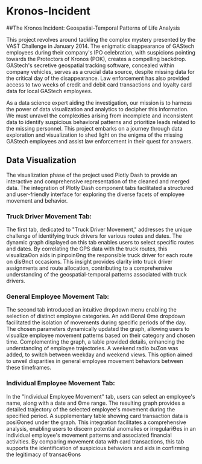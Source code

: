 # Kronos-Incident
##The Kronos Incident: Geospatial-Temporal Patterns of Life Analysis

This project revolves around tackling the complex mystery presented by the VAST Challenge in January 2014. The enigmatic disappearance of GAStech employees during their company's IPO celebration, with suspicions pointing towards the Protectors of Kronos (POK), creates a compelling backdrop. GAStech's secretive geospatial tracking software, concealed within company vehicles, serves as a crucial data source, despite missing data for the critical day of the disappearance. Law enforcement has also provided access to two weeks of credit and debit card transactions and loyalty card data for local GAStech employees.

As a data science expert aiding the investigation, our mission is to harness the power of data visualization and analytics to decipher this information. We must unravel the complexities arising from incomplete and inconsistent data to identify suspicious behavioral patterns and prioritize leads related to the missing personnel. This project embarks on a journey through data exploration and visualization to shed light on the enigma of the missing GAStech employees and assist law enforcement in their quest for answers.

## Data Visualization 
The visualization phase of the project used Plotly Dash to provide an interactive and comprehensive representation of the cleaned and merged data. The integration of Plotly Dash component tabs facilitated a structured and user-friendly interface for exploring the diverse facets of employee movement and behavior. 

### Truck Driver Movement Tab: 

The first tab, dedicated to "Truck Driver Movement," addresses the unique challenge of 
identifying truck drivers for various routes and dates. The dynamic graph displayed on this tab enables 
users to select specific routes and dates. By correlating the GPS data with the truck routes, this 
visualizaƟon aids in pinpoinƟng the responsible truck driver for each route on disƟnct occasions. This 
insight provides clarity into truck driver assignments and route allocation, contributing to a 
comprehensive understanding of the geospatial-temporal patterns associated with truck drivers.

### General Employee Movement Tab: 
The second tab introduced an intuitive dropdown menu enabling the selection of distinct 
employee categories. An addiƟonal Ɵme dropdown facilitated the isolation of movements during specific 
periods of the day. The chosen parameters dynamically updated the graph, allowing users to visualize 
employee movement patterns based on their category and chosen time. Complementing the graph, a 
table provided details, enhancing the understanding of employee trajectories. A weekend radio buƩon
was added, to switch between weekday and weekend views. This option aimed to unveil disparities in 
general employee movement behaviors between these timeframes.


### Individual Employee Movement Tab: 
In the "Individual Employee Movement" tab, users can select an employee's name, along with a 
date and Ɵme range. The resulting graph provides a detailed trajectory of the selected employee's 
movement during the specified period. A supplementary table showing card transaction data is 
posiƟoned under the graph. This integration facilitates a comprehensive analysis, enabling users to 
discern potential anomalies or irregulariƟes in an individual employee's movement patterns and 
associated financial activities. By comparing movement data with card transactions, this tab supports the 
identification of suspicious behaviors and aids in confirming the legitimacy of transacƟons






